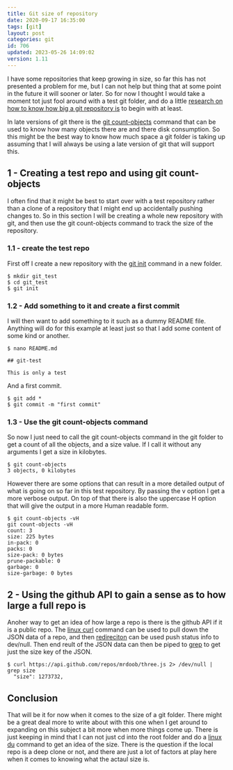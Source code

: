 ```yaml
---
title: Git size of repository
date: 2020-09-17 16:35:00
tags: [git]
layout: post
categories: git
id: 706
updated: 2023-05-26 14:09:02
version: 1.11
---
```


I have some repositories that keep growing in size, so far this has not presented a problem for me, but I can not help but thing that at some point in the future it will sooner or later. So for now I thought I would take a moment tot just fool around with a test git folder, and do a little [research on how to know how big a git repository is](https://stackoverflow.com/questions/8185276/find-size-of-git-repository) to begin with at least. 

In late versions of git there is the [git count-objects](https://git-scm.com/docs/git-count-objects) command that can be used to know how many objects there are and there disk consumption. So this might be the best way to know how much space a git folder is taking up assuming that I will always be using a late version of git that will support this.


<!-- more -->

## 1 - Creating a test repo and using git count-objects

I often find that it might be best to start over with a test repository rather than a clone of a repository that I might end up accidentally pushing changes to.  So in this section I will be creating a whole new repository with git, and then use the git count-objects command to track the size of the repository.

### 1.1 - create the test repo

First off I create a new repository with the [git init](/2019/07/05/git-init) command in a new folder.

```
$ mkdir git_test
$ cd git_test
$ git init
```

### 1.2 - Add something to it and create a first commit

I will then want to add something to it such as a dummy README file. Anything will do for this example at least just so that I add some content of some kind or another.

```
$ nano README.md
```

```
## git-test
 
This is only a test
```

And a first commit.

```
$ git add *
$ git commit -m "first commit"
```


### 1.3 - Use the git count-objects command

So now I just need to call the git count-objects command in the git folder to get a count of all the objects, and a size value. If I call it without any arguments I get a size in kilobytes.

```
$ git count-objects
3 objects, 0 kilobytes
```

However there are some options that can result in a more detailed output of what is going on so far in this test repository. By passing the v option I get a more verbose output. On top of that there is also the uppercase H option that will give the output in a more Human readable form.

```
$ git count-objects -vH
git count-objects -vH
count: 3
size: 225 bytes
in-pack: 0
packs: 0
size-pack: 0 bytes
prune-packable: 0
garbage: 0
size-garbage: 0 bytes
```

## 2 - Using the github API to gain a sense as to how large a full repo is

Anoher way to get an idea of how large a repo is there is the github API if it is a public repo. The [linux curl](/2020/09/25/linux-curl) command can be used to pull down the JSON data of a repo, and then [redireciton](/2020/10/02/linux-redirection/) can be used push status info to dev\/null. Then end reult of the JSON data can then be piped to [grep](/2020/09/14/linux-grep/) to get just the size key of the JSON.

```
$ curl https://api.github.com/repos/mrdoob/three.js 2> /dev/null | grep size
  "size": 1273732,
```

## Conclusion

That will be it for now when it comes to the size of a git folder. There might be a great deal more to write about with this one when I get around to expanding on this subject a bit more when more things come up. There is just keeping in mind that I can not just cd into the root folder and do a [linux du](https://man7.org/linux/man-pages/man1/du.1.html) command to get an idea of the size. There is the question if the local repo is a deep clone or not, and there are just a lot of factors at play here when it comes to knowing what the actaul size is.


